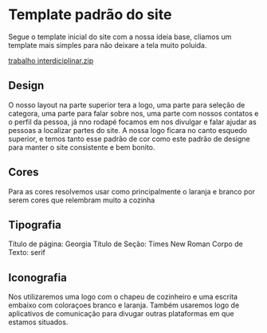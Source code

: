 # Template padrão do site

Segue o template inicial do site com a nossa ideia base, cliamos um template mais simples para não deixare a tela muito poluida.

[trabalho interdiciplinar.zip](https://github.com/ICEI-PUC-Minas-PBR-SI/pbr-si-ads-2023-2-p1-tiaw-g7-mychef/files/12842067/trabalho.interdiciplinar.zip)

## Design

O nosso layout na parte superior tera a logo, uma parte para seleção de categora, uma parte para falar sobre nos, uma parte com nossos contatos e o perfil da pessoa, já nno rodapé focamos em nos divulgar e falar ajudar as pessoas a localizar partes do site. A nossa logo ficara no canto esquedo superior, e temos tanto esse padrão de cor como este padrão de designe para manter o site consistente e bem bonito. 

## Cores

Para as cores resolvemos usar como principalmente o laranja e branco por serem cores que relembram muito a cozinha 


## Tipografia

Título de página: Georgia
Título de Seção: Times New Roman
Corpo de Texto: serif


## Iconografia

Nos utilizaremos uma logo com o chapeu de cozinheiro e uma escrita embaixo com coloraçoes branco e laranja. Também usaremos logo de aplicativos de comunicação para divugar outras plataformas em que estamos situados. 

